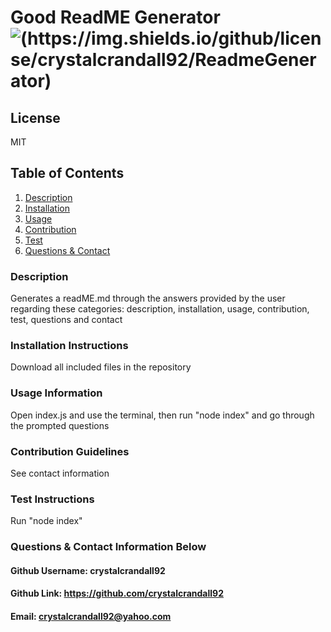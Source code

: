 
# Good ReadME Generator ![(https://img.shields.io/github/license/crystalcrandall92/ReadmeGenerator)](https://img.shields.io/github/license/crystalcrandall92/ReadmeGenerator)



## License 
MIT 
  
## Table of Contents
1. [Description](#description)
2. [Installation](#installation-instructions)
3. [Usage](#usage-information)
4. [Contribution](#contribution-guidelines)
5. [Test](#test-instructions)
6. [Questions & Contact](#questions-&-contact-information-below)

### Description
Generates a readME.md through the answers provided by the user regarding these categories: description, installation, usage, contribution, test, questions and contact  

### Installation Instructions
Download all included files in the repository

### Usage Information
Open index.js and use the terminal, then run "node index" and go through the prompted questions

### Contribution Guidelines
See contact information

### Test Instructions
Run "node index"

### Questions & Contact Information Below
#### Github Username: crystalcrandall92
#### Github Link: https://github.com/crystalcrandall92
#### Email: crystalcrandall92@yahoo.com
     
